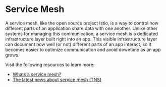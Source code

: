 



# Service Mesh

A service mesh, like the open source project Istio, is a way to  control how different parts of an application share data with one  another. Unlike other systems for managing this communication, a service mesh is a dedicated infrastructure layer built right into an app. This  visible infrastructure layer can document how well (or not) different  parts of an app interact, so it becomes easier to optimize communication and avoid downtime as an app grows.

Visit the following resources to learn more:

- [Whats a service mesh?](https://www.redhat.com/en/topics/microservices/what-is-a-service-mesh)
- [The latest news about service mesh (TNS)](https://thenewstack.io/category/service-mesh/)